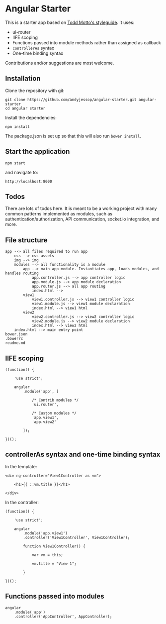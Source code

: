 # Angular Starter

This is a starter app based on [Todd Motto's styleguide](https://github.com/toddmotto/angularjs-styleguide). It uses:

* ui-router
* IIFE scoping
* Functions passed into module methods rather than assigned as callback
* `controllerAs` syntax
* One-time binding syntax

Contributions and/or suggestions are most welcome.

## Installation

Clone the repository with git:

    git clone https://github.com/andyjessop/angular-starter.git angular-starter
    cd angular starter

Install the dependencies:

    npm install

The package.json is set up so that this will also run `bower install`.

## Start the application

    npm start

and navigate to:

    http://localhost:8000

## Todos

There are lots of todos here. It is meant to be a working project with many common
patterns implemented as modules, such as authentication/authorization, API communication,
socket.io integration, and more.

## File structure

    app --> all files required to run app
        css --> css assets
        img --> img
        modules --> all functionality is a module
            app --> main app module. Instantiates app, loads modules, and handles routing
                app.controller.js --> app controller logic
                app.module.js --> app module declaration
                app.router.js --> all app routing
                index.html -->
            view1
                view1.controller.js --> view1 controller logic
                view1.module.js --> view1 module declaration
                index.html --> view1 html
            view2
                view2.controller.js --> view2 controller logic
                view2.module.js --> view2 module declaration
                index.html --> view2 html
        index.html --> main entry point
    bower.json
    .bowerrc
    readme.md

## IIFE scoping

    (function() {

        'use strict';

        angular
            .module('app', [

                /* Contrib modules */
                'ui.router',

                /* Custom modules */
                'app.view1',
                'app.view2'

            ]);

    })();

## controllerAs syntax and one-time binding syntax

In the template:

    <div ng-controller="View1Controller as vm">

        <h1>{{ ::vm.title }}</h1>

    </div>

In the controller:

    (function() {

        'use strict';

        angular
            .module('app.view1')
            .controller('View1Controller', View1Controller);

            function View1Controller() {

                var vm = this;

                vm.title = "View 1";

            }

    })();

## Functions passed into modules

    angular
        .module('app')
        .controller('AppController', AppController);
